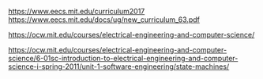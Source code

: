 https://www.eecs.mit.edu/curriculum2017
https://www.eecs.mit.edu/docs/ug/new_curriculum_63.pdf

https://ocw.mit.edu/courses/electrical-engineering-and-computer-science/

https://ocw.mit.edu/courses/electrical-engineering-and-computer-science/6-01sc-introduction-to-electrical-engineering-and-computer-science-i-spring-2011/unit-1-software-engineering/state-machines/
